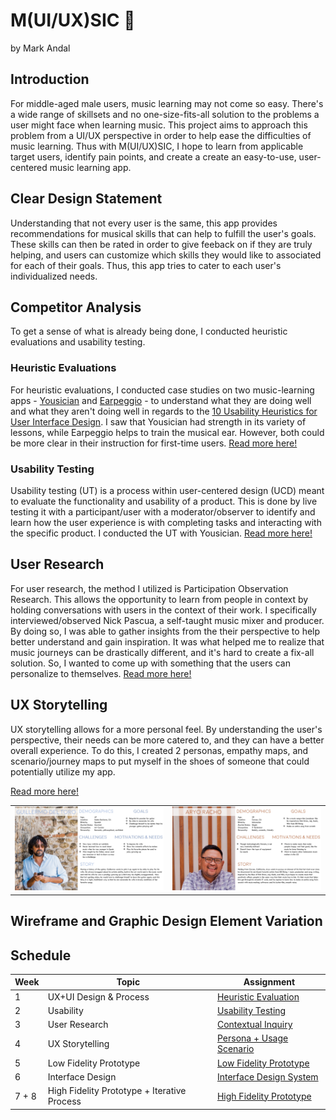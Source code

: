 # M(UI/UX)SIC 🎵
by Mark Andal

## Introduction
For middle-aged male users, music learning may not come so easy. There's a wide range of skillsets and no one-size-fits-all solution to the problems a user might face when learning music. This project aims to approach this problem from a UI/UX perspective in order to help ease the difficulties of music learning. Thus with M(UI/UX)SIC, I hope to learn from applicable target users, identify pain points, and create a create an easy-to-use, user-centered music learning app. 

## Clear Design Statement
Understanding that not every user is the same, this app provides recommendations for musical skills that can help to fulfill the user's goals. These skills can then be rated in order to give feeback on if they are truly helping, and users can customize which skills they would like to associated for each of their goals. Thus, this app tries to cater to each user's individualized needs.

## Competitor Analysis
To get a sense of what is already being done, I conducted heuristic evaluations and usability testing. 

### Heuristic Evaluations
For heuristic evaluations, I conducted case studies on two music-learning apps - [Yousician](https://yousician.com/) and [Earpeggio](https://earpeggio.com/) - to understand what they are doing well and what they aren't doing well in regards to the [10 Usability Heuristics for User Interface Design](https://www.nngroup.com/articles/ten-usability-heuristics/). I saw that Yousician had strength in its variety of lessons, while Earpeggio helps to train the musical ear. However, both could be more clear in their instruction for first-time users. [Read more here!](https://github.com/make-a-mark/dh110/tree/main/Assignment%201)

### Usability Testing
Usability testing (UT) is a process within user-centered design (UCD) meant to evaluate the functionality and usability of a product. This is done by live testing it with a participant/user with a moderator/observer to identify and learn how the user experience is with completing tasks and interacting with the specific product. I conducted the UT with Yousician. [Read more here!](https://github.com/make-a-mark/dh110/tree/main/Assignment%202)

## User Research
For user research, the method I utilized is Participation Observation Research. This allows the opportunity to learn from people in context by holding conversations with users in the context of their work. I specifically interviewed/observed Nick Pascua, a self-taught music mixer and producer. By doing so, I was able to gather insights from the their perspective to help better understand and gain inspiration. It was what helped me to realize that music journeys can be drastically different, and it's hard to create a fix-all solution. So, I wanted to come up with something that the users can personalize to themselves. [Read more here!](https://github.com/make-a-mark/dh110/tree/main/Assignment%203)

## UX Storytelling
UX storytelling allows for a more personal feel. By understanding the user's perspective, their needs can be more catered to, and they can have a better overall experience. To do this, I created 2 personas, empathy maps, and scenario/journey maps to put myself in the shoes of someone that could potentially utilize my app.

[Read more here!](https://github.com/make-a-mark/dh110/tree/main/Assignment%204)

<table>
  <tr>
    <td><img src="https://raw.githubusercontent.com/make-a-mark/dh110/master/Assignment%204/guillermo%20persona.jpg"></td>
    <td><img src="https://raw.githubusercontent.com/make-a-mark/dh110/master/Assignment%204/aryo%20persona.jpg"></td>
  </tr>
</table>

## Wireframe and Graphic Design Element Variation

## Schedule

Week  | Topic                  | Assignment                                   
------|------------------------|---------------------------------------------
1     | UX+UI Design & Process |[Heuristic Evaluation](https://github.com/make-a-mark/dh110/tree/main/Assignment%201)                   
2     | Usability              |[Usability Testing](https://github.com/make-a-mark/dh110/tree/main/Assignment%202)
3     | User Research          |[Contextual Inquiry](https://github.com/make-a-mark/dh110/tree/main/Assignment%203)
4     | UX Storytelling        |[Persona + Usage Scenario](https://github.com/make-a-mark/dh110/tree/main/Assignment%204)
5     | Low Fidelity Prototype |[Low Fidelity Prototype](https://github.com/make-a-mark/dh110/tree/main/Assignment%205)
6     | Interface Design       |[Interface Design System](https://github.com/make-a-mark/dh110/tree/main/Assignment%206)  
7 + 8     | High Fidelity Prototype + Iterative Process|[High Fidelity Prototype](https://github.com/make-a-mark/dh110/tree/main/Assignment%207)  
